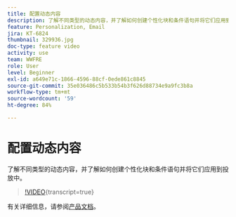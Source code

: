 ```yaml
---
title: 配置动态内容
description: 了解不同类型的动态内容，并了解如何创建个性化块和条件语句并将它们应用到投放中。
feature: Personalization, Email
jira: KT-6824
thumbnail: 329936.jpg
doc-type: feature video
activity: use
team: WWFRE
role: User
level: Beginner
exl-id: a649e71c-1866-4596-88cf-0ede861c8845
source-git-commit: 35e036486c5b533b54b3f626d88734e9a9fc3b8a
workflow-type: tm+mt
source-wordcount: '59'
ht-degree: 84%

---
```


# 配置动态内容

了解不同类型的动态内容，并了解如何创建个性化块和条件语句并将它们应用到投放中。

>[!VIDEO](https://video.tv.adobe.com/v/329936?quality=12&learn=on){transcript=true}

有关详细信息，请参阅[产品文档](https://experienceleague.adobe.com/docs/campaign-classic/using/sending-messages/personalizing-deliveries/conditional-content.html?lang=en)。

